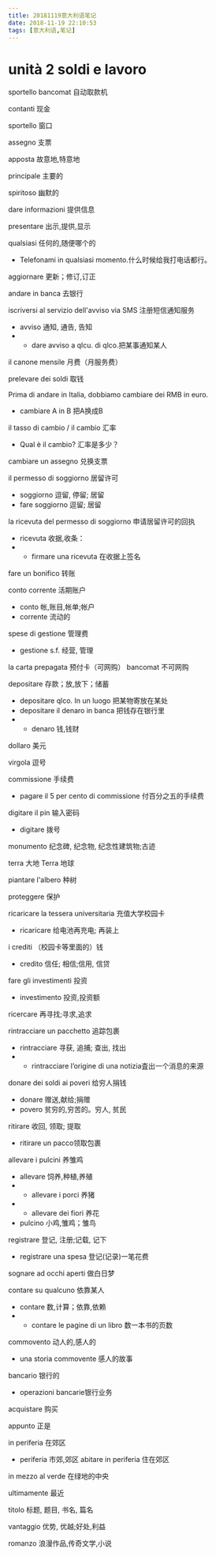 ```yaml
---
title: 20181119意大利语笔记
date: 2018-11-19 22:10:53
tags: [意大利语,笔记]
---
```

# unità 2 soldi e lavoro

sportello bancomat 自动取款机

contanti 现金

sportello 窗口

assegno 支票

apposta 故意地,特意地

principale 主要的

spiritoso 幽默的

dare informazioni 提供信息

presentare  出示,提供,显示

qualsiasi 任何的,随便哪个的

+ Telefonami in qualsiasi momento.什么时候给我打电话都行。

aggiornare 更新；修订,订正

andare in banca 去银行

iscriversi al servizio dell'avviso via SMS 注册短信通知服务

+ avviso 通知, 通告, 告知
+ + dare avviso a qlcu. di qlco.把某事通知某人

il canone mensile 月费（月服务费）

prelevare dei soldi 取钱

Prima di andare in Italia, dobbiamo cambiare dei RMB in euro.

+ cambiare A in B 把A换成B

il tasso di cambio / il cambio 汇率

+ Qual è il cambio? 汇率是多少？

cambiare un assegno 兑换支票

il permesso di soggiorno 居留许可

+ soggiorno  逗留, 停留; 居留
+ fare soggiorno 逗留; 居留

la ricevuta del permesso di soggiorno 申请居留许可的回执

+ ricevuta 收据,收条：
+ + firmare una ricevuta 在收据上签名

fare un bonifico 转账

conto corrente 活期账户

+ conto 帐,账目,帐单;帐户
+ corrente 流动的

spese di gestione 管理费

+ gestione s.f. 经营, 管理

la carta prepagata 预付卡（可网购） bancomat 不可网购

depositare 存款；放,放下；储蓄

+ depositare qlco. In un luogo 把某物寄放在某处
+ depositare il denaro in banca 把钱存在银行里
+ + denaro 钱,钱财

dollaro 美元

virgola 逗号

commissione 手续费

+ pagare il 5 per cento di commissione 付百分之五的手续费

digitare il pin 输入密码

+ digitare 拨号

monumento 纪念碑, 纪念物, 纪念性建筑物;古迹

terra 大地 Terra 地球

piantare l'albero 种树

proteggere 保护

ricaricare la tessera universitaria 充值大学校园卡

+ ricaricare 给电池再充电; 再装上

i crediti （校园卡等里面的）钱

+ credito 信任; 相信;信用, 信贷

fare gli investimenti 投资

+ investimento 投资,投资额

ricercare 再寻找;寻求,追求

rintracciare un pacchetto 追踪包裹

+ rintracciare 寻获, 追捕; 查出, 找出
+ + rintracciare l’origine di una notizia査出一个消息的来源

donare dei soldi ai poveri 给穷人捐钱

+ donare 赠送,献给;捐赠
+ povero 贫穷的,穷苦的。穷人, 贫民

ritirare  收回, 领取; 提取

+ ritirare un pacco领取包裹

allevare i pulcini 养雏鸡

+ allevare 饲养,种植,养殖
+ + allevare i porci 养猪
+ + allevare dei fiori 养花
+ pulcino 小鸡,雏鸡；雏鸟

registrare 登记, 注册;记载, 记下

+ registrare una spesa 登记(记录)一笔花费

sognare ad occhi aperti 做白日梦

contare su qualcuno 依靠某人

+ contare 数,计算；依靠,依赖
+ + contare le pagine di un libro 数一本书的页数

commovento 动人的,感人的

+ una storia commovente 感人的故事

bancario 银行的

+ operazioni bancarie银行业务

acquistare 购买

appunto 正是

in periferia 在郊区

+ periferia 市郊,郊区 abitare in periferia 住在郊区

in mezzo al verde 在绿地的中央

ultimamente 最近

titolo 标题, 题目, 书名, 篇名

vantaggio 优势, 优越;好处,利益

romanzo 浪漫作品,传奇文学,小说